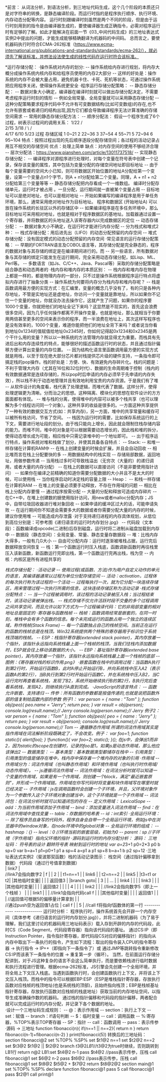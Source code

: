 *前言：
  从词法分析，到语法分析，到三地址代码生成，这个几个阶段的本质还只是对字符串的转换，是静态编译阶段。而运行时指的是程序执行顺序、执行环境、内存动态分配等内容。
  运行时刻跟编译时刻虽然是两个不同的阶段，但是由于运行时刻用到的指令是由编译器生成的，要使编译器生成正确指令，必需对程序运行时有足够的了解。如此才能解决在前面一节《03_中间代码生成》的三地址表达式实例2中提出的问题，才能生成能够精确翻译为机器码的中间码。
  总而言之，要使机器码执行时符合ECMA-262标准（https://www.ecma-international.org/publications-and-standards/standards/ecma-262/），就必须先了解该标准，并想法设法使生成的线性代码在运行时符合该标准。


*运行存储分配：
·操作系统对内存的划分:
  -- 操作系统给内存进行规划，将内存大概分成操作系统内核内存和给程序员使用的内存2大部分
  -- 这样的好处是：操作系统的内存不会被大量占用，避免机器卡住、卡死、死机等状态，可通过操作系统把应用程序关闭，使得操作系统更安全
·程序运行存储分配策略：
  -- 静态存储分配：
       -- 数据对象大小确定，编译器在编译时刻就可以做出存储分配决定，不需要考虑程序运行时刻的情形
       -- 例如全局常量、全局变量就可以采用静态存储分配
       -- 这种分配策略要求程序代码中不允许有可变数据结构(比如可变数组)的存在,也不允许有嵌套或者递归的结构出现,因为它们都会导致编译程序无法计算准确的存储空间需求
       -- 常用的静态存储分配方法：
          -- 顺序分配法：
             假设一个程序生成了6个过程，树表示过程间的调用关系：
                      1/22 
                     /    \
                  2/15    3/18
                  /   \  /   \
                4/17  6/10   5/23
             过程     存储区域
               1         0~21
               2        22~36
               3        37~54
               4        55~71
               5        72~94
               6        95~104
             特点：按照过程出现的先后顺序逐段分配存储空间；各过程的活动记录占用互不相交的存储空间
             优点：处理上简单
             缺点：对内存空间的使用不够经济合理
          -- 层次分配法：https://www.pianshen.com/article/13011737518/
       -- 实现静态存储分配：
          -- 编译程序对源程序进行处理时，对每个变量在符号表中创建一个记录，保存该变量的属性，其中包括为变量分配的存储空间地址即目标地址
          -- 由于每个变量需要的空间大小已知，则可将数据区开始位置的地址A分配给第一个变量，设第一个变量占n1个字节，则A + n1分配给第二个变量。同理，A + n1 + n2分配给第三个变量等等
             -- 静态存储分配把内存看成一个一维数组。 编译时分配存储单元，运行时才被占用 。一旦分配，运行期间就一直被某个变量占用
          -- 目标地址可以是绝对地址，也可以是相对地址
             -- 开始如果编写的编译程序是用于单任务环境，那么，通常采用绝对地址作为目标地址。 程序和数据区 (开始地址A) 可以放在操作系统的长驻区以外的存储区中
             -- 如果编译程序是在多任务环境中，那么目标地址可采用相对地址，也就是相对于程序数据区的基地址。加载器通过设置一个寄存器，并将数据区的头地址送入该寄存器内以完成数据区的定位
  -- 动态存储分配：
       -- 数据对象大小不确定，在运行时才能进行内存分配
       -- 分为栈式和堆式2种：
          -- 栈式存储分配：用后进先出（LIFO）的动态分配预留的内存空间
          -- 堆式存储分配：没有固定模式的动态分配预留的内存空间
·常见语言的运行存储分配策略：
  -- 早期的FORTRAN语言及COBOL语言等，其存储分配是完全静态的，程序的数据对象与其存储的绑定是在编译期间进行的。而
  -- 另一些语言，所有数据对象与其存储的绑定只能发生在运行期间，完全采用动态存储分配，如Lisp、ML、Perl等。
  -- 多数语言（如Js、C/C++、Java、Pascal等）采取的存储分配策略是结合静态和动态两者的
·栈内存和堆内存的本质区别：
  -- 栈内存和堆内存在物理上都是一样的，都是物理内存的一部分，只不过是操作系统根据程序运行特点将虚拟内存进行了抽象分类
  -- 操作系统为何要将内存分为栈内存和堆内存呢？
     -- 栈是函数调用最方便的实现方式：在汇编里，变量的概念几乎没有了，有的只是各种内存地址，不管是实地址还是虚地址，你访问一个变量就是靠地址，所以如果你不记住一个变量的地址，你就没办法去操作它，这就产生了问题，如果你的程序要1000个变量，你就把他们的地址全记下来吗？这显然是不现实的，首先这会浪费很多空间，因为几乎任何操作都离不开操作变量，也就是地址，那么就相当于你要用两倍甚至更多的空间来表示你的程序，而一半浪费在地址上，其次这样写程序也是没有效率的，1000个变量，难道你能把他们的地址全背下来吗？或者说当你看到地址0x1234的值赋值给地址0x2345时，你如何记得起0x1234和0x2345是两个干什么用的变量？所以以一种系统的方法管理内存就显得尤为重要。而栈具有先进后出和内存连续性的特点，能够很好的描述函数运行时的状态，并且通过指针偏移方便计算出变量的内存位置。
     -- 因为结构化语言里函数调用最方便的实现方式就是用栈，以至于现在绝大部分芯片都对栈提供芯片级的硬件支持，一条指令即可搞定栈的pop操作。栈的好处是：方便、快、有效避免内存碎片化。栈的问题是：不利于管理大内存（尤其在16位和32位时代）、数据的生命周期难于控制（栈内的有效数据通常是连续存储的，所以pop时后申请的内存必须早于先申请的内存失效），所以栈不利于动态地管理并且有效地利用宝贵的内存资源。于是我们有了堆
     -- 从软件设计的角度看，栈代表了处理逻辑，而堆代表了数据。这样分开，使得处理逻辑更为清晰。分而治之的思想。这种隔离、模块化的思想在软件设计的方方面面都有体现。
     -- 堆与栈的分离，使得堆中的内容可以被多个栈共享（也可以理解为多个线程访问同一个对象）。这种共享的收益是很多的。一方面这种共享提供了一种有效的数据交互方式(如：共享内存)，另一方面，堆中的共享常量和缓存可以被所有栈访问，节省了空间。
     -- 栈因为运行时的需要，比如保存系统运行的上下文，需要进行地址段的划分。由于栈只能向上增长，因此就会限制住栈存储内容的能力。而堆不同，堆中的对象是可以根据需要动态增长的，因此栈和堆的拆分，使得动态增长成为可能，相应栈中只需记录堆中的一个地址即可。
  -- 出于程序运行特点，操作系统对堆和栈做了划分，并使其具备各自特点：
     -- Stack:
        -- 和堆一样存储在计算机RAM中
        -- 在栈上创建变量的时候会扩展，并且会自动回收
        -- 相比堆而言在栈上分配要快的多
        -- 用数据结构中的栈实现
        -- 存储局部数据，返回地址，用做参数传递
        -- 当用栈过多时可导致栈溢出（无穷次（大量的）的递归调用，或者大量的内存分配）
        -- 在栈上的数据可以直接访问（不是非要使用指针访问）
        -- 如果你在编译之前精确的知道你需要分配数据的大小并且不是太大的时候，可以使用栈
        -- 当你程序启动时决定栈的容量上限
     -- Heap：
        -- 和栈一样存储在计算机RAM
        -- 在堆上的变量必须要手动释放，不存在作用域的问题
        -- 相比在栈上分配内存要慢
        -- 通过程序按需分配
        -- 大量的分配和释放可造成内存碎片
        -- 在C++中，在堆上创建数的据使用指针访问，用new或者malloc分配内存；JS中，自带垃圾回收器进行堆对象回收
        -- 如果申请的缓冲区过大的话，可能申请失败
        -- 在运行期间你不知道会需要多大的数据或者你需要分配大量的内存的时候，建议你使用堆
        -- 可能造成内存泄露
·对于支持递归进程的内存具体规划，从低位到高位分别是：可参考图《递归语言的运行时内存划分.jpg》
  -- 代码段（文本段）：函数编译成opcode(二进制)后存到磁盘，运行时将二进制从磁盘加载到内存中
  -- 数据段（静态空间）：全局变量、常量、静态变量存数据段
  -- 堆：比栈内存大得多，一般有几G大小
  -- 自由可分配内存：运行时逐渐被堆栈占据，运行完后数据释放空间恢复
  -- 栈：第一个函数运行时压入栈底，函数调新函数时再往栈里压入该新函数，新函数运行完即出栈，第一个函数运行完再出栈，栈为空
  -- 内核：内核区是所有进程共享的





*栈式存储分配：
·活动记录
  -- 使用过程(或函数、方法)作为用户自定义动作的单元的语言，其编译器通常以过程为单位分配存储空间
  -- 活动：activation，过程体的每次执行称为该过程的一个活动
  -- 过程每执行一次，就为它分配一块连续存储区，用来管理过程一次执行所需的信息，这块连续存储区称为活动记录
·栈式存储分配特点：
  -- 当一个过程被调用时，该过程的活动记录被压入栈；当过程结束时，该活动记录被弹出栈。
  -- 栈式存储不仅允许活跃时段不交叠的多个过程调用之间共享空间，而且允许以如下方式为一个过程编译代码：它的非局部变量的相对地址总是固定的
·寄存器与函数栈帧
  -- 栈帧：函数调用经常是嵌套的，在同一时刻，堆栈中会有多个函数的信息。每个未完成运行的函数占用一个独立的连续区域，称作栈帧(Stack Frame)
  -- 每一个函数独占自己的栈帧空间。当前正在运行的函数的栈帧总是在栈顶。Win32系统提供两个特殊的寄存器用于标识位于系统栈顶端的栈帧。
     -- ESP：栈指针寄存器(extended stack pointer)，其内存放着一个指针，该指针永远指向系统栈最上面一个栈帧的栈顶，当我们往栈内添加数据时，ESP就会往上移动该数据的大小。
     -- EBP：基址指针寄存器(extended base pointer)，其内存放着一个指针，该指针永远指向系统栈最上面一个栈帧的底部
  -- 图例：《寄存器对栈的标识作用.png》
·嵌套函数在栈中的调用过程：当函数A执行到第2行时，开始运行函数B，此时A停止开始运行B，并向系统栈中压入A2（表示函数A的第2行），当B执行到第2行时开始运行函数C，并在系统栈中压入B2，当C运行完时再查看系统栈，发现了B2，系统开始继续执行B的第2行，B执行完后查看系统栈，发现A2，则继续执行A直到完成。
·JavaScript的语言特点：
  -- 函数允许嵌套、支持递归
  -- 传参：所有函数的参数都是按值传递的,也就是说把函数外部的值复制给函数内部的参数
      例子1：
        var person  = {
            name : "Tom"
        };
        function obj(peo){
            peo.name = "Jerry";
            return peo;
        }
        var result = obj(person);
        console.log(result.name);// Jerry
        console.log(person.name);// Jerry
      例子2：
        var person = {
            name : "Tom"
        }; 
        function obj(peo){
            peo = {
              name : "Jerry"
            };
            return peo;
        }
        var result = obj(person);
        console.log(result.name);// Jerry
        console.log(person.name);// Tom
  -- 遵循静态作用域
     所谓的词法作用域其实是指作用域在词法解析阶段既确定了，不会改变。例子：
      var foo=1;
      function static(){
        alert(foo);
      }
      !function(){
        var foo=2;
        static();
      }();
     在js中，会弹出1而非2，因为static的scope在创建时，记录的foo是1。如果js是动态作用域，那么他应该弹出2
  -- 数据类型：
     -- 基本类型：基本数据类型都储存在栈中
     -- 引用类型：引用类型的值是储存在堆中，栈内存中保存着一个堆内存的对象的引用
·作用域
  -- 作用域分为：词法作用域（也叫静态作用域）和环境作用域（也叫执行时作用域/动态作用域）。
  -- js遵循词法作用域
  -- 词法作用域：在词法分析时就可以知道一个变量的作用域，如果是有一个作用域，则创建一个block，满足“最近嵌套原则”，并形成一个作用域链。作用域在你写代码时将变量和块作用域写在哪里时就已经决定
  -- 子作用域：js在调用函数时会创建一个子环境，并且，父环境对象作为一个参数传入这个子环境对象创建当中，这个子环境就是一个子作用域
  -- 词法闭包：在词法分析时就可以知道闭包的存在
  -- 定义作用域：
      LexicalSope
        -- add：为当前作用域添加子作用域
        -- bind：添加变量进入词法作用域
        -- find：在词法作用域中查找变量
        -- table：存数据的哈希表
        -- id：int索引
·全局运行环境：
  -- 除了程序员自身写的代码外，程序自身会自带一个全局运行环境，例如js中在浏览器中的window对象，在node环境中的global对象
  -- 全局运行环境的组成：
     -- hashmap：{}
     -- level：0  //环境当前的嵌套层级，初始为0
     -- parent：sp  //子环境（字作用域）指向父环境的指针
·源码到运行时的内存分配分析：
  源码：          三地址码：     符号表的设计    翻转符号表   映射到运行时的地址
  var a=2*3+1     p0=2*3        p0              b           sp+0
  var b=a+1       p1=p0+1       p1              a           sp+4
                  a=p1          a               p1          sp+8
                  b=a+1         b               p2          sp+12
·三地址表达式实例2（斐波那契函数）栈的活动记录图示：
      栈空间（通过指针偏移拿到数据）                 代码段（通过行号值拿到数据）    
    |  link7   |                           
    //link7会指向数字2                            |     f    |
    |     2    |                                 |  t1=n==1  |
    |  link6   |                                 |  t2=n==2  |
    |  link5   |                                 |t3=t1 or t2|
    |其他临时变量|                                |           |
    |  返回值3 |                                  |branch goto|
    |     3    |                                 |   ...     |
    |  link4   |                                 |           |
    |  link3   |                                 |           |
    |其他临时变量|                                |           |
    |  返回值2 |                                  |          |
    |     4    |                                 |           |
    |  link2   |                                 |           |
    //link2会指向数字5（即上一个栈帧 ）            |           |
    |  link1   |                                 |           |
    //link1会指向代码call f                       |           |
    |其他临时变量|                                |           |
    |  返回值1 |                                  |          |
    //返回值可根据5的偏移量计算拿到                |           |  
    //通过push空为返回值1占位                     |   call f  |
    |     5    |                                 //call f将指向f函数体的第一行
    ------------                                 --------------
  运行时分析：
    程序执行时，操作系统首先会开辟一个内存空间（具体参考《递归语言的运行时内存划分.jpg》），并将二进制机器码（为了易于理解，我们这里讨论的机器码用三地址码表示）载入存到开辟的内存的代码段，此时CS（Code Segment，代码段寄存器）指向该代码段的基址。
    通过CS:IP（即Instruction Pointer，指令指针寄存器，即代码段CS对应的偏移指针）的指向从内存中取出下一条执行的指令，产生如下流程：取出的指令装入CPU的指令寄存器 → 执行指令 → IP++（即指向下一条指令了）或 通过JMP等跳转指令重新修改CS:IP而该表下一条指令的位置 → 重复第一步（循环）。
    当然，在前面运行存储分配讲到，对于JS这种复杂的语言不会这么简单执行，而是要依赖栈进行临时数据和执行流程进行管理。根据ecma-262标准，JS引擎会先创建一个全局环境，并将全局上下文压入栈底。当遇到函数执行时，会创建函数执行上下文，并将该上下文压入栈顶。而栈中的指令可以根据EBP:ESP（ESP是堆栈指针寄存器，存放执行函数对应栈帧的栈顶地址(也是系统栈的顶部)，且始终指向栈顶；EBP是栈帧基址指针寄存器，存放执行函数对应栈帧的栈底地址）获取当前的内存地址空间，以指导生成准确操作数的机器码。
    通过栈的指针偏移和代码段的指针偏移，两者配合就可以完成运行时的内存分配，并记录下各个数据的地址。    
·设计一个三地址码生成规则：
  -- @：表示作用域
  -- section：执行上下文
  -- set：赋值
  -- branch：if语句判断
  -- $：临时变量
  -- call：调用函数
  -- %:寄存器，%TOP%表示TOP寄存器
  -- SP：指针
  -- call：函数调用
  -- pass：表示传参
·源码 → 三地址
    function fibonacci(n){
      if(n==1 || n==2){
        return n
      }
      return fibonacci(n-1)+fibonacci(n-2)
    }
    print(fibonacci(5))
  转换后的三地址码：
    section fibonacci@2
    set %TOP% %SP%
    set $t1@2 n==1
    set $t2@2 n==2
    set $t3@2 $t1@2 || $t2@2
    branch $t3@2 LB1  //$t3@2为true时继续，否则跳转到LB1行
    return n@2
    LB1:set $t4@2 n-1
    pass $t4@2    //pass表示传参，压栈
    call fibonacci@1
    set $6@2 n-2
    pass $t6@2    //pass表示传参，压栈
    call fibonacci@1
    set $t8@2 $t5@2 + $t7@2
    return $t8@2@2
    section main@1
    set %TOP% %SP%
    declare function fibonacci@1
    pass 5
    call fibonacci@1
    pass $t2@1
    call print@1
